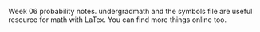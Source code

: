 Week 06 probability notes.
undergradmath and the symbols file are useful resource for math with LaTex. You can find more things online too.

